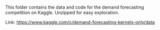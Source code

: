 This folder contains the data and code for the demand forecasting competition on Kaggle. Unzipped for easy exploration.

Link:
https://www.kaggle.com/c/demand-forecasting-kernels-only/data